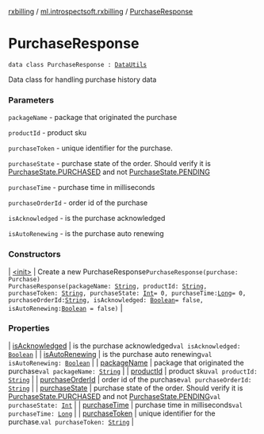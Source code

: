 [rxbilling](../../index.md) / [ml.introspectsoft.rxbilling](../index.md) / [PurchaseResponse](./index.md)

# PurchaseResponse

`data class PurchaseResponse : `[`DataUtils`](../-data-utils/index.md)

Data class for handling purchase history data

### Parameters

`packageName` - package that originated the purchase

`productId` - product sku

`purchaseToken` - unique identifier for the purchase.

`purchaseState` - purchase state of the order. Should verify it is [PurchaseState.PURCHASED](https://developer.android.com/reference/com/android/billingclient/api/Purchase.PurchaseState#purchased)
    and not [PurchaseState.PENDING](https://developer.android.com/reference/com/android/billingclient/api/Purchase.PurchaseState#pending)

`purchaseTime` - purchase time in milliseconds

`purchaseOrderId` - order id of the purchase

`isAcknowledged` - is the purchase acknowledged

`isAutoRenewing` - is the purchase auto renewing

### Constructors

| [&lt;init&gt;](-init-.md) | Create a new PurchaseResponse`PurchaseResponse(purchase: Purchase)`<br>`PurchaseResponse(packageName: `[`String`](https://kotlinlang.org/api/latest/jvm/stdlib/kotlin/-string/index.html)`, productId: `[`String`](https://kotlinlang.org/api/latest/jvm/stdlib/kotlin/-string/index.html)`, purchaseToken: `[`String`](https://kotlinlang.org/api/latest/jvm/stdlib/kotlin/-string/index.html)`, purchaseState: `[`Int`](https://kotlinlang.org/api/latest/jvm/stdlib/kotlin/-int/index.html)` = 0, purchaseTime: `[`Long`](https://kotlinlang.org/api/latest/jvm/stdlib/kotlin/-long/index.html)` = 0, purchaseOrderId: `[`String`](https://kotlinlang.org/api/latest/jvm/stdlib/kotlin/-string/index.html)`, isAcknowledged: `[`Boolean`](https://kotlinlang.org/api/latest/jvm/stdlib/kotlin/-boolean/index.html)` = false, isAutoRenewing: `[`Boolean`](https://kotlinlang.org/api/latest/jvm/stdlib/kotlin/-boolean/index.html)` = false)` |

### Properties

| [isAcknowledged](is-acknowledged.md) | is the purchase acknowledged`val isAcknowledged: `[`Boolean`](https://kotlinlang.org/api/latest/jvm/stdlib/kotlin/-boolean/index.html) |
| [isAutoRenewing](is-auto-renewing.md) | is the purchase auto renewing`val isAutoRenewing: `[`Boolean`](https://kotlinlang.org/api/latest/jvm/stdlib/kotlin/-boolean/index.html) |
| [packageName](package-name.md) | package that originated the purchase`val packageName: `[`String`](https://kotlinlang.org/api/latest/jvm/stdlib/kotlin/-string/index.html) |
| [productId](product-id.md) | product sku`val productId: `[`String`](https://kotlinlang.org/api/latest/jvm/stdlib/kotlin/-string/index.html) |
| [purchaseOrderId](purchase-order-id.md) | order id of the purchase`val purchaseOrderId: `[`String`](https://kotlinlang.org/api/latest/jvm/stdlib/kotlin/-string/index.html) |
| [purchaseState](purchase-state.md) | purchase state of the order. Should verify it is [PurchaseState.PURCHASED](https://developer.android.com/reference/com/android/billingclient/api/Purchase.PurchaseState#purchased)     and not [PurchaseState.PENDING](https://developer.android.com/reference/com/android/billingclient/api/Purchase.PurchaseState#pending)`val purchaseState: `[`Int`](https://kotlinlang.org/api/latest/jvm/stdlib/kotlin/-int/index.html) |
| [purchaseTime](purchase-time.md) | purchase time in milliseconds`val purchaseTime: `[`Long`](https://kotlinlang.org/api/latest/jvm/stdlib/kotlin/-long/index.html) |
| [purchaseToken](purchase-token.md) | unique identifier for the purchase.`val purchaseToken: `[`String`](https://kotlinlang.org/api/latest/jvm/stdlib/kotlin/-string/index.html) |


